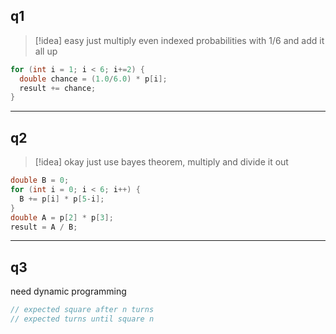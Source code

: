 
## q1

>[!idea] easy
>just multiply even indexed probabilities with 1/6 and add it all up

```java
for (int i = 1; i < 6; i+=2) {
  double chance = (1.0/6.0) * p[i];
  result += chance;
}
```

___

## q2

>[!idea] okay
>just use bayes theorem, multiply and divide it out

```java
double B = 0;
for (int i = 0; i < 6; i++) {
  B += p[i] * p[5-i];
}
double A = p[2] * p[3];
result = A / B;
```

___

## q3

need dynamic programming

```java
// expected square after n turns
// expected turns until square n
```

